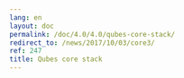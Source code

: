```yaml
---
lang: en
layout: doc
permalink: /doc/4.0/4.0/qubes-core-stack/
redirect_to: /news/2017/10/03/core3/
ref: 247
title: Qubes core stack
---
```

